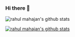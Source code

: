 ### Hi there 👋

<!--
**rahul1237/rahul1237** is a ✨ _special_ ✨ repository because its `README.md` (this file) appears on your GitHub profile.

Here are some ideas to get you started:

- 🔭 I’m currently working on ...
- 🌱 I’m currently learning ...
- 👯 I’m looking to collaborate on ...
- 🤔 I’m looking for help with ...
- 💬 Ask me about ...
- 📫 How to reach me: ...
- 😄 Pronouns: ...
- ⚡ Fun fact: ...
-->

![rahul mahajan's github stats](https://github-readme-stats.vercel.app/api?username=rahul1237&show_icons=true)

[![rahul mahajan's github stats](https://github-readme-stats.vercel.app/api?username=rahul1237)](https://github.com/rahul1237/github-readme-stats)
